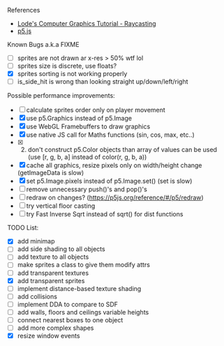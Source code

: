 References

-  [Lode's Computer Graphics Tutorial - Raycasting](https://lodev.org/cgtutor/raycasting.html)
-  [p5.js](https://p5js.org/reference/)

Known Bugs a.k.a
FIXME

-  [ ] sprites are not drawn ar x-res > 50% wtf lol
-  [ ] sprites size is discrete, use floats?
-  [x] sprites sorting is not working properly
-  [ ] is_side_hit is wrong than looking straight up/down/left/right

Possible performance improvements:

-  [ ] calculate sprites order only on player movement 
-  [x] use p5.Graphics instead of p5.Image
-  [x] use WebGL Framebuffers to draw graphics
-  [x] use native JS call for Maths functions
       (sin, cos, max, etc..)
-  [x] 2. don't construct p5.Color objects than array of values can be used
      (use [r, g, b, a] instead of color(r, g, b, a))
-  [x] cache all graphics, resize pixels only on width/height change
       (getImageData is slow)
-  [x] set p5.Image.pixels instead of p5.Image.set()
       (set is slow)
-  [ ] remove unnecessary push()'s and pop()'s
-  [ ] redraw on changes? (https://p5js.org/reference/#/p5/redraw)
-  [ ] try vertical floor casting
-  [ ] try Fast Inverse Sqrt instead of sqrt() for dist functions

TODO List:
- [x] add minimap
- [ ] add side shading to all objects
- [ ] add texture to all objects
- [ ] make sprites a class to give them modify attrs
- [ ] add transparent textures
- [x] add transparent sprites
- [ ] implement distance-based texture shading
- [ ] add collisions
- [ ] implement DDA to compare to SDF
- [ ] add walls, floors and ceilings variable heights
- [ ] connect nearest boxes to one object
- [ ] add more complex shapes
- [x] resize window events
